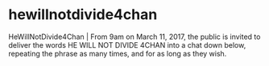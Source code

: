 # hewillnotdivide4chan
HeWillNotDivide4Chan | From 9am on March 11, 2017, the public is invited to deliver the words HE WILL NOT DIVIDE 4CHAN into a chat down below, repeating the phrase as many times, and for as long as they wish.
